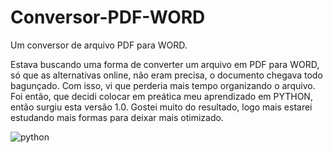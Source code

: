 # Conversor-PDF-WORD
Um conversor de arquivo PDF para WORD.

Estava buscando uma forma de converter um arquivo em PDF para WORD, só que as alternativas online, não eram precisa, o documento chegava todo bagunçado. Com isso, vi que perderia mais tempo organizando o arquivo. Foi então, que decidi colocar em preática meu aprendizado em PYTHON, então surgiu esta versão 1.0. Gostei muito do resultado, logo mais estarei estudando mais formas para deixar mais otimizado.

![python](https://user-images.githubusercontent.com/53302984/185997995-d15771c4-e397-4ea3-a46e-cd13ec160412.png)
